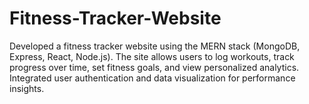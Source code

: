 # Fitness-Tracker-Website
Developed a fitness tracker website using the MERN stack (MongoDB, Express, React, Node.js). The site allows users to log workouts, track progress over time, set fitness goals, and view personalized analytics. Integrated user authentication and data visualization for performance insights.
